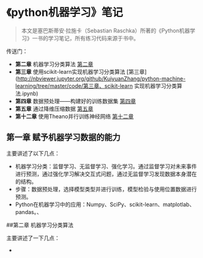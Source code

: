 # 《python机器学习》笔记

> 本文是塞巴斯蒂安·拉施卡（Sebastian Raschka）所著的《Python机器学习》一书的学习笔记，所有练习代码来源于书中。



传送门：

+ __第二章__  机器学习分类算法  [第二章](http://nbviewer.jupyter.org/github/KuiyuanZhang/python-machine-learning/tree/master/code/第二章、机器学习分类算法（感知器、适应性线性神经元）.ipynb)
+ __第三章__   使用scikit-learn实现机器学习分类算法  [第三章](http://nbviewer.jupyter.org/github/KuiyuanZhang/python-machine-learning/tree/master/code/第三章、scikit-learn 实现机器学习分类算法.ipynb)
+ __第四章__    数据预处理——构建好的训练数据集   [第四章](http://nbviewer.jupyter.org/github/KuiyuanZhang/python-machine-learning/tree/master/code/第四章、数据预处理——构建好的训练数据集.ipynb)
+ __第五章__    通过降维压缩数据   [第五章](http://nbviewer.jupyter.org/github/KuiyuanZhang/python-machine-learning/tree/master/code/第五章、通过降维压缩数据.ipynb)
+ __第十二章__  使用Theano并行训练神经网络    [第十二章](http://nbviewer.jupyter.org/github/KuiyuanZhang/python-machine-learning/tree/master/code/第十二章、使用神经网络识别图像.ipynb)





## 第一章  赋予机器学习数据的能力

主要讲述了以下几点：

* 机器学习分类：监督学习、无监督学习、强化学习。通过监督学习对未来事件进行预测，通过强化学习解决交互式问题，通过无监督学习发现数据本身潜在的结构。
* 步骤：数据预处理，选择模型类型并进行训练，模型检验与使用位置数据进行预测。
* Python在机器学习中的应用：Numpy、SciPy、scikit-learn、matplotlab、pandas。、



##第二章  机器学习分类算法

主要讲述了一下几点：

* ​